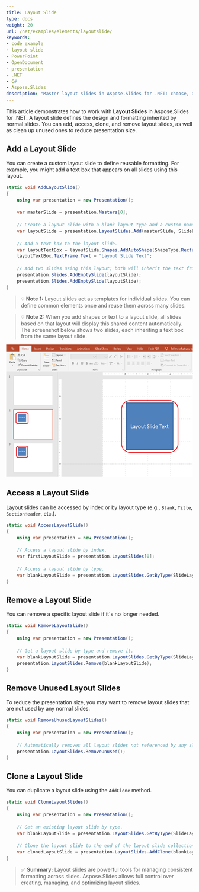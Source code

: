 ```yaml
---
title: Layout Slide
type: docs
weight: 20
url: /net/examples/elements/layoutslide/
keywords:
- code example
- layout slide
- PowerPoint
- OpenDocument
- presentation
- .NET
- C#
- Aspose.Slides
description: "Master layout slides in Aspose.Slides for .NET: choose, apply, and customize slide layouts, placeholders, and masters with C# examples for PPT, PPTX, and ODP presentations."
---
```


This article demonstrates how to work with **Layout Slides** in Aspose.Slides for .NET. A layout slide defines the design and formatting inherited by normal slides. You can add, access, clone, and remove layout slides, as well as clean up unused ones to reduce presentation size.

## **Add a Layout Slide**

You can create a custom layout slide to define reusable formatting. For example, you might add a text box that appears on all slides using this layout.

```csharp
static void AddLayoutSlide()
{
    using var presentation = new Presentation();
    
    var masterSlide = presentation.Masters[0];

    // Create a layout slide with a blank layout type and a custom name.
    var layoutSlide = presentation.LayoutSlides.Add(masterSlide, SlideLayoutType.Blank, "Main layout");

    // Add a text box to the layout slide.
    var layoutTextBox = layoutSlide.Shapes.AddAutoShape(ShapeType.Rectangle, x: 75, y: 75, width: 150, height: 150);
    layoutTextBox.TextFrame.Text = "Layout Slide Text";

    // Add two slides using this layout; both will inherit the text from the layout.
    presentation.Slides.AddEmptySlide(layoutSlide);
    presentation.Slides.AddEmptySlide(layoutSlide);
}
```

> 💡 **Note 1:** Layout slides act as templates for individual slides. You can define common elements once and reuse them across many slides.

> 💡 **Note 2:** When you add shapes or text to a layout slide, all slides based on that layout will display this shared content automatically.
> The screenshot below shows two slides, each inheriting a text box from the same layout slide.

![Slides Inheriting Layout Content](layout-slide-result.png)

## **Access a Layout Slide**

Layout slides can be accessed by index or by layout type (e.g., `Blank`, `Title`, `SectionHeader`, etc.).

```csharp
static void AccessLayoutSlide()
{
    using var presentation = new Presentation();
    
    // Access a layout slide by index.
    var firstLayoutSlide = presentation.LayoutSlides[0];
    
    // Access a layout slide by type.
    var blankLayoutSlide = presentation.LayoutSlides.GetByType(SlideLayoutType.Blank);
}
```

## **Remove a Layout Slide**

You can remove a specific layout slide if it's no longer needed.

```csharp
static void RemoveLayoutSlide()
{
    using var presentation = new Presentation();
    
    // Get a layout slide by type and remove it.
    var blankLayoutSlide = presentation.LayoutSlides.GetByType(SlideLayoutType.Custom);
    presentation.LayoutSlides.Remove(blankLayoutSlide);
}
```

## **Remove Unused Layout Slides**

To reduce the presentation size, you may want to remove layout slides that are not used by any normal slides.

```csharp
static void RemoveUnusedLayoutSlides()
{
    using var presentation = new Presentation();
    
    // Automatically removes all layout slides not referenced by any slide.
    presentation.LayoutSlides.RemoveUnused();
}
```

## **Clone a Layout Slide**

You can duplicate a layout slide using the `AddClone` method.

```csharp
static void CloneLayoutSlides()
{
    using var presentation = new Presentation();
    
    // Get an existing layout slide by type.
    var blankLayoutSlide = presentation.LayoutSlides.GetByType(SlideLayoutType.Blank);
    
    // Clone the layout slide to the end of the layout slide collection.
    var clonedLayoutSlide = presentation.LayoutSlides.AddClone(blankLayoutSlide);
}
```

> ✅ **Summary:** Layout slides are powerful tools for managing consistent formatting across slides. Aspose.Slides allows full control over creating, managing, and optimizing layout slides.
